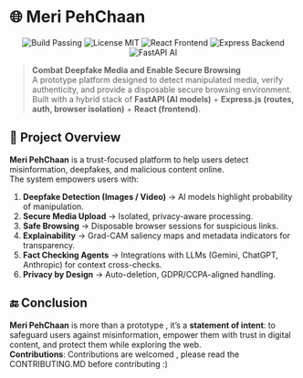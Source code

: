 # 🌐 Meri PehChaan  

<p align="center">
  <img src="https://img.shields.io/badge/build-passing-brightgreen" alt="Build Passing" />
  <img src="https://img.shields.io/badge/license-MIT-blue" alt="License MIT" />
  <img src="https://img.shields.io/badge/frontend-React-61DAFB?logo=react" alt="React Frontend" />
  <img src="https://img.shields.io/badge/backend-Express.js-000000?logo=express" alt="Express Backend" />
  <img src="https://img.shields.io/badge/AI-FastAPI-009688?logo=fastapi" alt="FastAPI AI" />
</p>

> **Combat Deepfake Media and Enable Secure Browsing**  
> A prototype platform designed to detect manipulated media, verify authenticity, and provide a disposable secure browsing environment. Built with a hybrid stack of **FastAPI (AI models)** + **Express.js (routes, auth, browser isolation)** + **React (frontend)**.  

## 📖 Project Overview  

**Meri PehChaan** is a trust-focused platform to help users detect misinformation, deepfakes, and malicious content online.  
The system empowers users with:  

1. **Deepfake Detection (Images / Video)** → AI models highlight probability of manipulation.  
2. **Secure Media Upload** → Isolated, privacy-aware processing.  
3. **Safe Browsing** → Disposable browser sessions for suspicious links.  
4. **Explainability** → Grad-CAM saliency maps and metadata indicators for transparency.  
5. **Fact Checking Agents** → Integrations with LLMs (Gemini, ChatGPT, Anthropic) for context cross-checks.  
6. **Privacy by Design** → Auto-deletion, GDPR/CCPA-aligned handling.  
## 🔚 Conclusion  

**Meri PehChaan** is more than a prototype , it’s a **statement of intent**: to safeguard users against misinformation, empower them with trust in digital content, and protect them while exploring the web.  
**Contributions**: Contributions are welcomed , please read the CONTRIBUTING.MD before contributing :)
